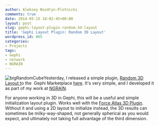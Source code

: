 ```yaml
---
author: Aleksey Nozdryn-Plotnicki
comments: true
date: 2014-05-15 18:02:45+00:00
layout: post
slug: gephi-layout-plugin-random-3d-layout
title: 'Gephi Layout Plugin: Random 3D Layout'
wordpress_id: 865
categories:
- Projects
tags:
- Gephi
- network
- NGRAIN
---
```


![bigRandomCube](http://alekseynp.github.io/wp-content/uploads/2014/05/bigRandomCube-300x266.png)Yesterday, I released a simple plugin, [Random 3D Layout t](https://marketplace.gephi.org/plugin/random-3d-layout/)o the  Gephi Marketplace [here](https://marketplace.gephi.org/plugin/random-3d-layout/). It's very simple, and I developed it as part of my work at [NGRAIN](http://www.ngrain.com).




For anyone working in 3D in Gephi, this will be a useful and simple initialization layout plugin. Works well with the [Force Atlas 3D Plugin](https://marketplace.gephi.org/plugin/force-atlas-3d/). Without it and using a 2D layout to initialize instead, the 3D results can sometimes be milky-way-shaped, not generally spherical as you would expect, and ultimately not taking full advantage of the third dimension.
